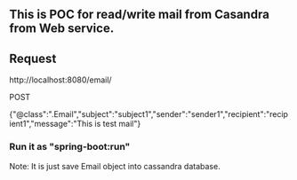 ## This is POC for read/write mail from Casandra from Web service.
## Request
http://localhost:8080/email/

POST
 
{"@class":".Email","subject":"subject1","sender":"sender1","recipient":"recipient1","message":"This is test mail"}

### Run it as "spring-boot:run"

Note: It is just save Email object into cassandra database.
